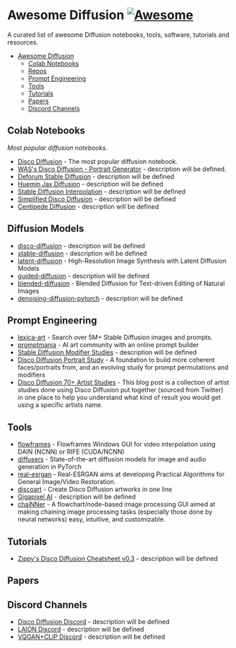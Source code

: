 # Awesome Diffusion [![Awesome](https://cdn.rawgit.com/sindresorhus/awesome/d7305f38d29fed78fa85652e3a63e154dd8e8829/media/badge.svg)](https://github.com/sindresorhus/awesome)

A curated list of awesome Diffusion notebooks, tools, software, tutorials and resources.

- [Awesome Diffusion](#awesome-diffusion)
    - [Colab Notebooks](#colab-notebooks)
    - [Repos](#diffusion-models)
    - [Prompt Engineering](#prompt-engineering)
    - [Tools](#tools)
    - [Tutorials](#tutorials)
    - [Papers](#papers)
    - [Discord Channels](#discord-channels)

## Colab Notebooks
*Most popular diffusion notebooks.*
* [Disco Diffusion](https://colab.research.google.com/github/alembics/disco-diffusion/blob/main/Disco_Diffusion.ipynb) - The most popular diffusion notebook.
* [WAS's Disco Diffusion - Portrait Generator](https://colab.research.google.com/github/WASasquatch/disco-diffusion-portrait-playground/blob/main/WAS's_Disco_Diffusion_v5_6_9_%5BPortrait_Generator_Playground%5D.ipynb) - description will be defined.
* [Deforum Stable Diffusion](https://colab.research.google.com/github/deforum/stable-diffusion/blob/main/Deforum_Stable_Diffusion.ipynb) - description will be defined
* [Huemin Jax Diffusion](https://colab.research.google.com/github/huemin-art/jax-guided-diffusion/blob/v2.7/Huemin_Jax_Diffusion_2_7.ipynb) - description will be defined
* [Stable Diffusion Interpolation](https://colab.research.google.com/drive/1EHZtFjQoRr-bns1It5mTcOVyZzZD9bBc?usp=sharing) - description will be defined
* [Simplified Disco Diffusion](https://colab.research.google.com/github/entmike/disco-diffusion-1/blob/main/Simplified_Disco_Diffusion.ipynb) - description will be defined
* [Centipede Diffusion](https://colab.research.google.com/github/Zalring/Centipede_Diffusion/blob/main/Centipede_Diffusion.ipynb) - description will be defined

## Diffusion Models
* [disco-diffusion](https://github.com/alembics/disco-diffusion) - description will be defined
* [stable-diffusion](https://github.com/CompVis/stable-diffusion) - description will be defined
* [latent-diffusion](https://github.com/CompVis/latent-diffusion) - High-Resolution Image Synthesis with Latent Diffusion Models
* [guided-diffusion](https://github.com/openai/guided-diffusion) - description will be defined
* [blended-diffusion](https://github.com/lucidrains/denoising-diffusion-pytorch) - Blended Diffusion for Text-driven Editing of Natural Images
* [denoising-diffusion-pytorch](https://github.com/lucidrains/denoising-diffusion-pytorch) - description will be defined

## Prompt Engineering
* [lexica-art](https://lexica.art/) - Search over 5M+ Stable Diffusion images and prompts.
* [promptmania](https://promptomania.com/) - AI art community with an online prompt builder
* [Stable Diffusion Modifier Studies](https://proximacentaurib.notion.site/2b07d3195d5948c6a7e5836f9d535592?v=b5b75a67cc52483c9965cfc141f6f582) - description will be defined
* [Disco Diffusion Portrait Study](https://docs.google.com/document/d/1Ff8s8CX3xGrVr6AJ94hcvQ_PYqJ_mDAXzT3NGb5_K1w/edit#heading=h.hof9pq7i5m0) - A foundation to build more coherent faces/portraits from, and an evolving study for prompt permutations and modifiers
* [Disco Diffusion 70+ Artist Studies](https://weirdwonderfulai.art/resources/disco-diffusion-70-plus-artist-studies/#Martin-Johnson-Heade) - This blog post is a collection of artist studies done using Disco Diffusion put together (sourced from Twitter) in one place to help you understand what kind of result you would get using a specific artists name.

## Tools
* [flowframes](https://github.com/n00mkrad/flowframes) - Flowframes Windows GUI for video interpolation using DAIN (NCNN) or RIFE (CUDA/NCNN)
* [diffusers](https://github.com/huggingface/diffusers) - State-of-the-art diffusion models for image and audio generation in PyTorch
* [real-esrgan](https://github.com/xinntao/Real-ESRGAN) - Real-ESRGAN aims at developing Practical Algorithms for General Image/Video Restoration.
* [discoart](https://github.com/jina-ai/discoart) - Create Disco Diffusion artworks in one line
* [Gigapixel AI](https://www.topazlabs.com/gigapixel-ai) - description will be defined
* [chaiNNer](https://github.com/joeyballentine/chaiNNer) - A flowchart/node-based image processing GUI aimed at making chaining image processing tasks (especially those done by neural networks) easy, intuitive, and customizable.


## Tutorials
* [Zippy's Disco Diffusion Cheatsheet v0.3](https://docs.google.com/document/d/1l8s7uS2dGqjztYSjPpzlmXLjl5PM3IGkRWI3IiCuK7g/mobilebasic) - description will be defined

## Papers

## Discord Channels
* [Disco Diffusion Discord](https://discord.com/invite/V9SeW7GMgZ) - description will be defined
* [LAION Discord](https://discord.com/invite/e2GFUEfK) - description will be defined
* [VQGAN+CLIP Discord](https://discord.com/invite/CDUM5V54PC) - description will be defined
